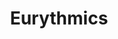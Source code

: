---
title: "Eurythmics"
summary: "British synthpop duo: and . They first recorded together as members of new wave band who would change their name to and enjoy two UK top ten hits in early 1980, but disband before the year was out. In 1981, Lennox and Stewart made their debut as Eurythmics, though they struggled to gain recognition at first, only breaking through with their sixth single \"Sweet Dreams \". This was the turning point of their career. They continued to be one of the leading synth groups throughout the eighties. After a long period of solo activities in the early and mid-90s Eurythmics re-united for one album and charity world tour in 1999 and in 2004 for the release of extended, remastered and repacked editions of their previous albums and a second hits compilation. Eurythmics released one song under the alias \"The Spheres Of Celestial Influence\", a name considered before naming themselves Eurythmics. Note: There are combined audio & video masters for , and ."
image: "eurythmics.jpg"
apple_music_artist_url: "https://music.apple.com/gb/artist/eurythmics/395777"
---